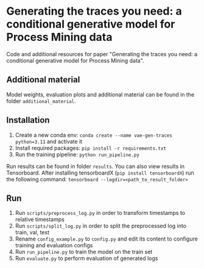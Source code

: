 # Generating the traces you need: a conditional generative model for Process Mining data

Code and additional resources for paper "Generating the traces you need: a conditional generative model for Process Mining data".

## Additional material

Model weights, evaluation plots and additional material can be found in the folder `additional_material`.

## Installation

1. Create a new conda env: `conda create --name vae-gen-traces python=3.11` and activate it
2. Install required packages: `pip install -r requirements.txt`
3. Run the training pipeline: `python run_pipeline.py`

Run results can be found in folder `results`. You can also view results in Tensorboard. After installing tensorboardX (`pip install tensorboardX`) run the following command:
`tensorboard --logdir=<path_to_result_folder>`

## Run

1. Run `scripts/preprocess_log.py` in order to transform timestamps to relative timestamps
2. Run `scripts/split_log.py` in order to split the preprocessed log into train, val, test
3. Rename `config_example.py` to `config.py` and edit its content to configure training and evaluation configs
4. Run `run_pipeline.py` to train the model on the train set
5. Run `evaluate.py` to perform evaluation of generated logs
